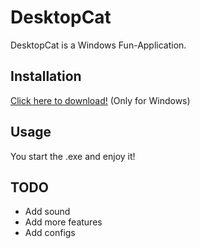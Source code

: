 # DesktopCat
DesktopCat is a Windows Fun-Application.
## Installation
[Click here to download!](https://github.com/raphaelreichart/DesktopCat/tree/master/DesktopCat/bin/Release) (Only for Windows)
## Usage
You start the .exe and enjoy it!
## TODO
- Add sound
- Add more features
- Add configs
